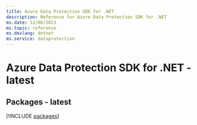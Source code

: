 ```yaml
---
title: Azure Data Protection SDK for .NET
description: Reference for Azure Data Protection SDK for .NET
ms.date: 12/06/2023
ms.topic: reference
ms.devlang: dotnet
ms.service: dataprotection
---
```

# Azure Data Protection SDK for .NET - latest
## Packages - latest
[!INCLUDE [packages](data-protection-index.md)]